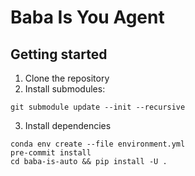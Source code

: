 # Baba Is You Agent

## Getting started

1. Clone the repository
2. Install submodules:

```
git submodule update --init --recursive
```

3. Install dependencies

```
conda env create --file environment.yml
pre-commit install
cd baba-is-auto && pip install -U .
```
